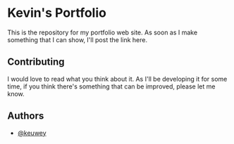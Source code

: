 
# Kevin's Portfolio

This is the repository for my portfolio web site. As soon as I make something that I can show, I'll post the link here.


## Contributing

I would love to read what you think about it. As I'll be developing it for some time, if you think there's something that can be improved, please let me know.


## Authors

- [@keuwey](https://www.github.com/keuwey)
